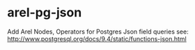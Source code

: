 # arel-pg-json
Add Arel Nodes, Operators for Postgres Json field queries see: http://www.postgresql.org/docs/9.4/static/functions-json.html
